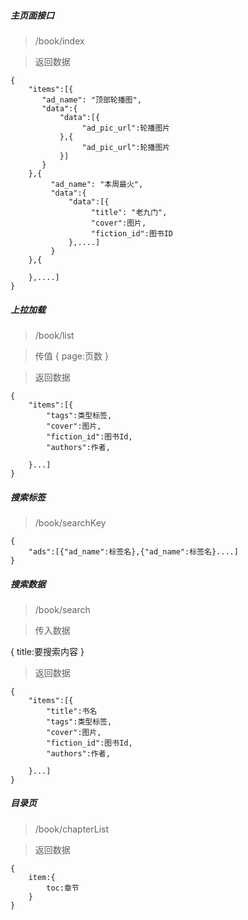 ##### 主页面接口
> /book/index

> 返回数据
```
{
    "items":[{
       "ad_name": "顶部轮播图",
       "data":{
           "data":[{
                "ad_pic_url":轮播图片
           },{
                "ad_pic_url":轮播图片
           }]
       } 
    },{
         "ad_name": "本周最火",
         "data":{
             "data":[{
                  "title": "老九门",
                  "cover":图片,
                  "fiction_id":图书ID
             },....]
         }
    },{

    },....]
}

```

##### 上拉加载

> /book/list

> 传值
{
    page:页数
}

> 返回数据

```
{
    "items":[{
        "tags":类型标签,
        "cover":图片,
        "fiction_id":图书Id,
        "authors":作者,

    }...]
}
```
##### 搜索标签

> /book/searchKey

```
{
    "ads":[{"ad_name":标签名},{"ad_name":标签名}....]
}

```
##### 搜索数据

> /book/search

> 传入数据

{
    title:要搜索内容
}

> 返回数据

```
{
    "items":[{
        "title":书名
        "tags":类型标签,
        "cover":图片,
        "fiction_id":图书Id,
        "authors":作者,

    }...]
}
```

##### 目录页

> /book/chapterList

> 返回数据 

```
{
    item:{
        toc:章节
    }
}


```






